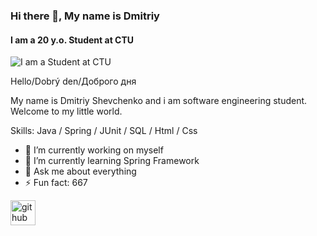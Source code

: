 ### Hi there 👋, My name is Dmitriy
#### I am a 20 y.o. Student at CTU
![I am a Student at CTU](https://data.whicdn.com/images/329318714/original.jpg)

Hello/Dobrý den/Доброго дня 

My name is Dmitriy Shevchenko and i am software engineering student. Welcome to my little world.


Skills: Java / Spring / JUnit /  SQL / Html / Css

- 🔭 I’m currently working on myself 
- 🌱 I’m currently learning Spring Framework
- 💬 Ask me about everything 
- ⚡ Fun fact: 667 


[<img src='https://cdn.jsdelivr.net/npm/simple-icons@3.0.1/icons/github.svg' alt='github' height='40'>](https://github.com/SamSapuel)  





